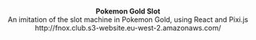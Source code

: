 <br />

<div align="center"><strong>Pokemon Gold Slot</strong></div>
<div align="center">An imitation of the slot machine in Pokemon Gold, using React and Pixi.js</div>

<div align="center">http://fnox.club.s3-website.eu-west-2.amazonaws.com/</div>
<br />